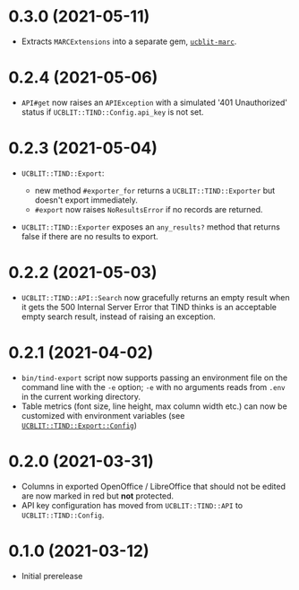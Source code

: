 # 0.3.0 (2021-05-11)

- Extracts `MARCExtensions` into a separate gem, 
  [`ucblit-marc`](https://git.lib.berkeley.edu/lap/ucblit-marc/edit).

# 0.2.4 (2021-05-06)

- `API#get` now raises an `APIException` with a simulated '401 Unauthorized' status 
  if `UCBLIT::TIND::Config.api_key` is not set.

# 0.2.3 (2021-05-04)

- `UCBLIT::TIND::Export`:
  - new method `#exporter_for` returns a `UCBLIT::TIND::Exporter` but doesn't
    export immediately.
  - `#export` now raises `NoResultsError` if no records are returned.

- `UCBLIT::TIND::Exporter` exposes an `any_results?` method that returns false if
  there are no results to export.

# 0.2.2 (2021-05-03)

- `UCBLIT::TIND::API::Search` now gracefully returns an empty result when it gets the 500 Internal
  Server Error that TIND thinks is an acceptable empty search result, instead of raising an exception.

# 0.2.1 (2021-04-02)

- `bin/tind-export` script now supports passing an environment file on the command line with the
  `-e` option; `-e` with no arguments reads from `.env` in the current working directory.
- Table metrics (font size, line height, max column width etc.) can now be customized
  with environment variables (see [`UCBLIT::TIND::Export::Config`](lib/ucblit/tind/export/config.rb))

# 0.2.0 (2021-03-31)

- Columns in exported OpenOffice / LibreOffice that should not be edited are now marked
  in red but **not** protected.
- API key configuration has moved from `UCBLIT::TIND::API` to `UCBLIT::TIND::Config`.

# 0.1.0 (2021-03-12)

- Initial prerelease
